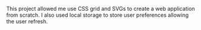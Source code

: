 This project allowed me use CSS grid and SVGs to create a web application from scratch. I also used local storage to store user preferences allowing the user refresh.
